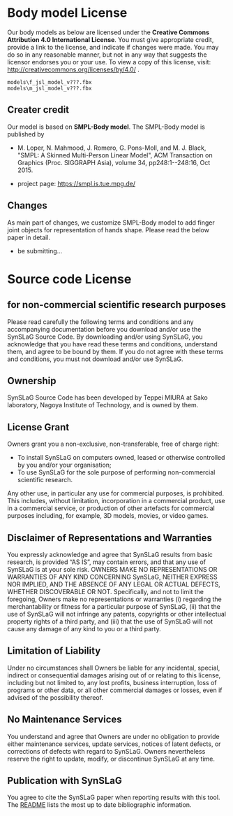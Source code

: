 # Body model License
Our body models as below are licensed under the **Creative Commons Attribution 4.0 International License**. You must give appropriate credit, provide a link to the license, and indicate if changes were made. You may do so in any reasonable manner, but not in any way that suggests the licensor endorses you or your use. To view a copy of this license, visit: 
http://creativecommons.org/licenses/by/4.0/ .

```
models\f_jsl_model_v???.fbx
models\m_jsl_model_v???.fbx
```

## Creater credit
Our model is based on **SMPL-Body model**.
The SMPL-Body model is published by

* M. Loper, N. Mahmood, J. Romero, G. Pons-Moll, and M. J. Black, "SMPL: A Skinned 
Multi-Person Linear Model", ACM Transaction on Graphics (Proc. SIGGRAPH Asia), volume 34, pp248:1--248:16, Oct 2015.

* project page: https://smpl.is.tue.mpg.de/

## Changes
As main part of changes, we customize SMPL-Body model to add finger joint objects for representation of hands shape.
Please read the below paper in detail.

* be submitting...

# Source code License
## for non-commercial scientific research purposes
Please read carefully the following terms and conditions and any accompanying documentation before you download and/or use the SynSLaG Source Code. By downloading and/or using SynSLaG, you acknowledge that you have read these terms and conditions, understand them, and agree to be bound by them. If you do not agree with these terms and conditions, you must not download and/or use SynSLaG.

## Ownership
SynSLaG Source Code has been developed by Teppei MIURA at Sako laboratory, Nagoya Institute of Technology, and is owned by them.

## License Grant
Owners grant you a non-exclusive, non-transferable, free of charge right:

* To install SynSLaG on computers owned, leased or otherwise controlled by you and/or your organisation;
* To use SynSLaG for the sole purpose of performing non-commercial scientific research.

Any other use, in particular any use for commercial purposes, is prohibited. This includes, without limitation, incorporation in a commercial product, use in a commercial service, or production of other artefacts for commercial purposes including, for example, 3D models, movies, or video games.

## Disclaimer of Representations and Warranties
You expressly acknowledge and agree that SynSLaG results from basic research, is provided “AS IS”, may contain errors, and that any use of SynSLaG is at your sole risk. OWNERS MAKE NO REPRESENTATIONS OR WARRANTIES OF ANY KIND CONCERNING SynSLaG, NEITHER EXPRESS NOR IMPLIED, AND THE ABSENCE OF ANY LEGAL OR ACTUAL DEFECTS, WHETHER DISCOVERABLE OR NOT. Specifically, and not to limit the foregoing, Owners make no representations or warranties (i) regarding the merchantability or fitness for a particular purpose of SynSLaG, (ii) that the use of SynSLaG will not infringe any patents, copyrights or other intellectual property rights of a third party, and (iii) that the use of SynSLaG will not cause any damage of any kind to you or a third party.

## Limitation of Liability
Under no circumstances shall Owners be liable for any incidental, special, indirect or consequential damages arising out of or relating to this license, including but not limited to, any lost profits, business interruption, loss of programs or other data, or all other commercial damages or losses, even if advised of the possibility thereof.

## No Maintenance Services
You understand and agree that Owners are under no obligation to provide either maintenance services, update services, notices of latent defects, or corrections of defects with regard to SynSLaG. Owners nevertheless reserve the right to update, modify, or discontinue SynSLaG at any time.

## Publication with SynSLaG
You agree to cite the SynSLaG paper when reporting results with this tool. The [README](https://github.com/TeppeiMIURA/SynSLaG/README.md) lists the most up to date bibliographic information.